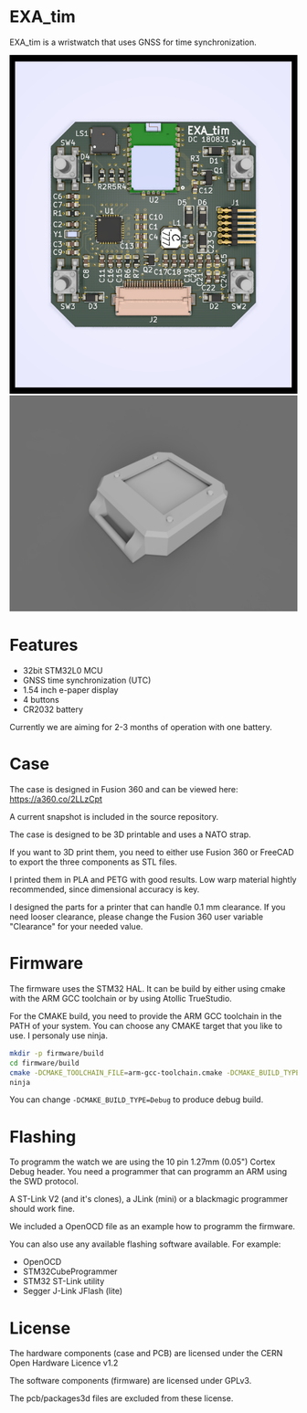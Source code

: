 # EXA_tim

EXA_tim is a wristwatch that uses GNSS for time synchronization.

![EXA_tim PCB front](images/PCB-front.png?raw=true)
![EXA_tim case](images/case.png?raw=true)

# Features

- 32bit STM32L0 MCU
- GNSS time synchronization (UTC)
- 1.54 inch e-paper display
- 4 buttons
- CR2032 battery

Currently we are aiming for 2-3 months of operation with one battery.

# Case

The case is designed in Fusion 360 and can be viewed here:
https://a360.co/2LLzCpt

A current snapshot is included in the source repository.

The case is designed to be 3D printable and uses a NATO strap.

If you want to 3D print them, you need to either use Fusion 360 or
FreeCAD to export the three components as STL files.

I printed them in PLA and PETG with good results. Low warp material
hightly recommended, since dimensional accuracy is key.

I designed the parts for a printer that can handle 0.1 mm clearance.
If you need looser clearance, please change the Fusion 360 user
variable "Clearance" for your needed value.

# Firmware

The firmware uses the STM32 HAL. It can be build by either using cmake
with the ARM GCC toolchain or by using Atollic TrueStudio.

For the CMAKE build, you need to provide the ARM GCC toolchain in the
PATH of your system. You can choose any CMAKE target that you like
to use. I personaly use ninja.

```bash
mkdir -p firmware/build
cd firmware/build
cmake -DCMAKE_TOOLCHAIN_FILE=arm-gcc-toolchain.cmake -DCMAKE_BUILD_TYPE=Release -G Ninja ../
ninja
```

You can change ```-DCMAKE_BUILD_TYPE=Debug``` to produce debug build.

# Flashing

To programm the watch we are using the 10 pin 1.27mm (0.05") Cortex Debug
header. You need a programmer that can programm an ARM using the SWD
protocol.

A ST-Link V2 (and it's clones), a JLink (mini) or a blackmagic programmer
should work fine.

We included a OpenOCD file as an example how to programm the firmware.

You can also use any available flashing software available. For example:
 - OpenOCD
 - STM32CubeProgrammer
 - STM32 ST-Link utility
 - Segger J-Link JFlash (lite)

# License

The hardware components (case and PCB) are licensed under the CERN Open
Hardware Licence v1.2

The software components (firmware) are licensed under GPLv3.

The pcb/packages3d files are excluded from these license.
